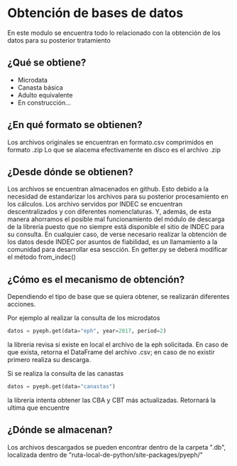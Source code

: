 # Obtención de bases de datos

En este modulo se encuentra todo lo relacionado con la obtención de los datos para su posterior tratamiento

## ¿Qué se obtiene?

- Microdata
- Canasta básica
- Adulto equivalente
- En construcción...

## ¿En qué formato se obtienen?

Los archivos originales se encuentran en formato.csv comprimidos en formato .zip
Lo que se alacema efectivamente en disco es el archivo .zip

## ¿Desde dónde se obtienen?

Los archivos se encuentran almacenados en github. Esto debido a la necesidad de estandarizar los archivos para su posterior procesamiento en los cálculos.
Los archivo servidos por INDEC se encuentran descentralizados y con diferentes nomenclaturas.
Y, además, de esta manera ahorramos el posible mal funcionamiento del módulo de descarga de la libreria puesto que no siempre está disponible el sitio de INDEC para su consulta.
En cualquier caso, de verse necesario realizar la obtención de los datos desde INDEC por asuntos de fiabilidad, es un llamamiento a la comunidad para desarrollar esa sescción. En getter.py se deberá modificar el método from_indec()

## ¿Cómo es el mecanismo de obtención?

Dependiendo el tipo de base que se quiera obtener, se realizarán diferentes acciones.

Por ejemplo al realizar la consulta de los microdatos

```python
datos = pyeph.get(data="eph", year=2017, period=2)
```

la libreria revisa si existe en local el archivo de la eph solicitada. En caso de que exista, retorna el DataFrame del archivo .csv; en caso de no existir primero realiza su descarga.

Si se realiza la consulta de las canastas

```python
datos = pyeph.get(data="canastas")
```

la librería intenta obtener las CBA y CBT más actualizadas. Retornará la ultima que encuentre

## ¿Dónde se almacenan?

Los archivos descargados se pueden encontrar dentro de la carpeta ".db", localizada dentro de "ruta-local-de-python/site-packages/pyeph/"